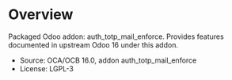 # Overview

Packaged Odoo addon: auth_totp_mail_enforce. Provides features documented in upstream Odoo 16 under this addon.

- Source: OCA/OCB 16.0, addon auth_totp_mail_enforce
- License: LGPL-3
